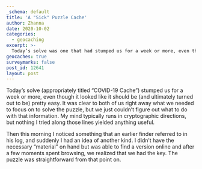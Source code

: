 ```yaml
---
_schema: default
title: 'A "Sick" Puzzle Cache'
author: Zhanna
date: 2020-10-02
categories:
  - geocaching
excerpt: >-
  Today’s solve was one that had stumped us for a week or more, even though it looked like it should be (and ultimately turned out to be) pretty easy.
geocaches: true
surveymarks: false
post_id: 12641
layout: post
---
```


Today’s solve (appropriately titled “COVID-19 Cache”) stumped us for a week or more, even though it looked like it should be (and ultimately turned out to be) pretty easy. It was clear to both of us right away what we needed to focus on to solve the puzzle, but we just couldn’t figure out what to do with that information. My mind typically runs in cryptographic directions, but nothing I tried along those lines yielded anything useful.

Then this morning I noticed something that an earlier finder referred to in his log, and suddenly I had an idea of another kind. I didn’t have the necessary “material” on hand but was able to find a version online and after a few moments spent browsing, we realized that we had the key. The puzzle was straightforward from that point on.
